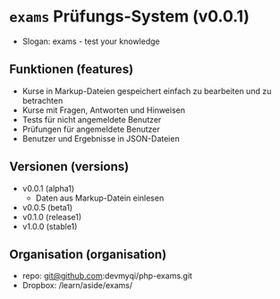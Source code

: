 # `exams` Prüfungs-System (v0.0.1)

* Slogan: exams - test your knowledge

## Funktionen (features)

* Kurse in Markup-Dateien gespeichert
	einfach zu bearbeiten und zu betrachten
* Kurse mit Fragen, Antworten und Hinweisen
* Tests für nicht angemeldete Benutzer
* Prüfungen für angemeldete Benutzer
* Benutzer und Ergebnisse in JSON-Dateien

## Versionen (versions)

* v0.0.1 (alpha1)
	* Daten aus Markup-Datein einlesen
* v0.0.5 (beta1)
* v0.1.0 (release1)
* v1.0.0 (stable1)

## Organisation (organisation)

* repo: git@github.com:devmyqi/php-exams.git
* Dropbox: /learn/aside/exams/
